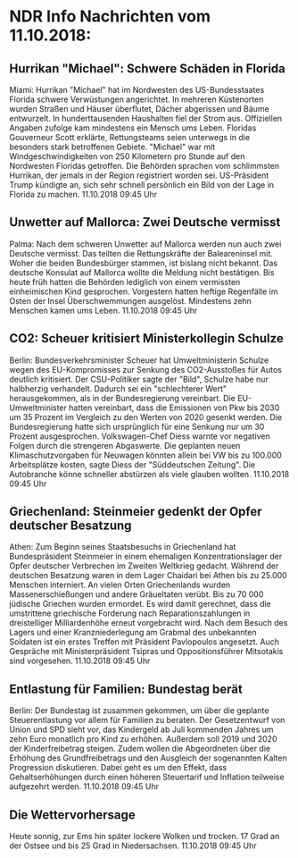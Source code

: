 # NDR Info Nachrichten vom 11.10.2018:


## Hurrikan "Michael": Schwere Schäden in Florida
Miami:			Hurrikan "Michael" hat im Nordwesten des US-Bundesstaates Florida schwere Verwüstungen angerichtet. In mehreren Küstenorten wurden Straßen und Häuser überflutet, Dächer abgerissen und Bäume entwurzelt. In hunderttausenden Haushalten fiel der Strom aus. Offiziellen Angaben zufolge kam mindestens ein Mensch ums Leben. Floridas Gouverneur Scott erklärte, Rettungsteams seien unterwegs in die besonders stark betroffenen Gebiete. "Michael" war mit Windgeschwindigkeiten von 250 Kilometern pro Stunde auf den Nordwesten Floridas getroffen. Die Behörden sprachen vom schlimmsten Hurrikan, der jemals in der Region registriert worden sei. US-Präsident Trump kündigte an, sich sehr schnell persönlich ein Bild von der Lage in Florida zu machen. 11.10.2018 09:45 Uhr 

## Unwetter auf Mallorca: Zwei Deutsche vermisst
Palma: Nach dem schweren Unwetter auf Mallorca werden nun auch zwei Deutsche vermisst. Das teilten die Rettungskräfte der Baleareninsel mit. Woher die beiden Bundesbürger stammen, ist bislang nicht bekannt. Das deutsche Konsulat auf Mallorca wollte die Meldung nicht bestätigen. Bis heute früh hatten die Behörden lediglich von einem vermissten einheimischen Kind gesprochen. Vorgestern hatten heftige Regenfälle im Osten der Insel Überschwemmungen ausgelöst. Mindestens zehn Menschen kamen ums Leben. 11.10.2018 09:45 Uhr 

## CO2: Scheuer kritisiert Ministerkollegin Schulze
Berlin: Bundesverkehrsminister Scheuer hat Umweltministerin Schulze wegen des EU-Kompromisses zur Senkung des CO2-Ausstoßes für Autos deutlich kritisiert. Der CSU-Politiker sagte der "Bild",  Schulze habe nur halbherzig verhandelt. Dadurch sei ein "schlechterer Wert" herausgekommen, als in der Bundesregierung vereinbart. Die EU-Umweltminister hatten vereinbart, dass die Emissionen von Pkw bis 2030 um 35 Prozent im Vergleich zu den Werten von 2020 gesenkt werden. Die Bundesregierung hatte sich ursprünglich für eine Senkung nur um 30 Prozent ausgesprochen. Volkswagen-Chef Diess warnte vor negativen Folgen durch die strengeren Abgaswerte. Die geplanten neuen Klimaschutzvorgaben für Neuwagen könnten allein bei VW bis zu 100.000 Arbeitsplätze kosten, sagte Diess der "Süddeutschen Zeitung". Die Autobranche könne schneller abstürzen als viele glauben wollten. 11.10.2018 09:45 Uhr 

## Griechenland: Steinmeier gedenkt der Opfer deutscher Besatzung
Athen: Zum Beginn seines Staatsbesuchs in Griechenland hat Bundespräsident Steinmeier in einem ehemaligen Konzentrationslager der Opfer deutscher Verbrechen im Zweiten Weltkrieg gedacht. Während der deutschen Besatzung waren in dem Lager Chaidari bei Athen bis zu 25.000 Menschen interniert. An vielen Orten Griechenlands wurden Massenerschießungen und andere Gräueltaten verübt. Bis zu 70 000 jüdische Griechen wurden ermordet. Es wird damit gerechnet, dass die umstrittene griechische Forderung nach Reparationszahlungen in dreistelliger Milliardenhöhe erneut vorgebracht wird. Nach dem Besuch des Lagers und einer Kranzniederlegung am Grabmal des unbekannten Soldaten ist ein erstes Treffen mit Präsident Pavlopoulos angesetzt. Auch Gespräche mit Ministerpräsident Tsipras und Oppositionsführer Mitsotakis sind vorgesehen. 11.10.2018 09:45 Uhr 

## Entlastung für Familien: Bundestag berät
Berlin: Der Bundestag ist zusammen gekommen, um über die geplante Steuerentlastung vor allem für Familien zu beraten. Der Gesetzentwurf von Union und SPD sieht vor, das Kindergeld ab Juli kommenden Jahres um zehn Euro monatlich pro Kind zu erhöhen. Außerdem soll 2019 und 2020 der Kinderfreibetrag steigen. Zudem wollen die Abgeordneten über die Erhöhung des Grundfreibetrags und den Ausgleich der sogenannten Kalten Progression diskutieren. Dabei geht es um den Effekt, dass Gehaltserhöhungen durch einen höheren Steuertarif und Inflation teilweise aufgezehrt werden. 11.10.2018 09:45 Uhr 

## Die Wettervorhersage
Heute sonnig, zur Ems hin später lockere Wolken und trocken. 17 Grad an der Ostsee und bis 25 Grad in Niedersachsen. 11.10.2018 09:45 Uhr 
